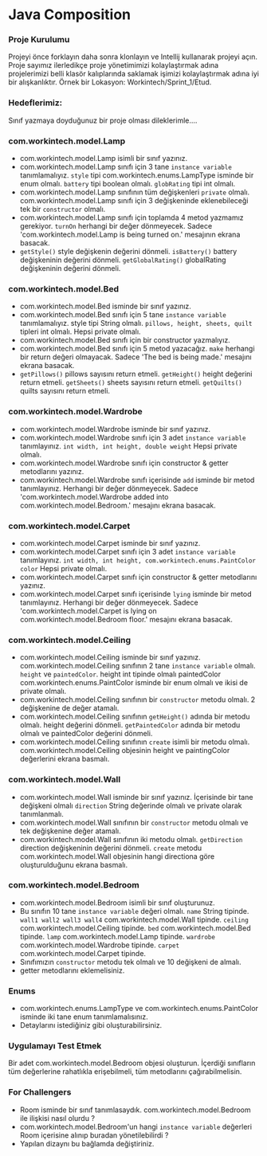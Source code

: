 # Java Composition

### Proje Kurulumu

Projeyi önce forklayın daha sonra klonlayın ve Intellij kullanarak projeyi açın. 
Proje sayımız ilerledikçe proje yönetimimizi kolaylaştırmak adına projelerimizi belli klasör kalıplarında saklamak işimizi kolaylaştırmak adına iyi bir alışkanlıktır.
Örnek bir Lokasyon: Workintech/Sprint_1/Etud.

### Hedeflerimiz:

Sınıf yazmaya doyduğunuz bir proje olması dileklerimle....

### com.workintech.model.Lamp
* com.workintech.model.Lamp isimli bir sınıf yazınız.
* com.workintech.model.Lamp sınıfı için 3 tane ```instance variable``` tanımlamalıyız. ```style``` tipi com.workintech.enums.LampType isminde bir enum olmalı. ```battery``` tipi boolean olmalı. ```globRating``` tipi int olmalı. 
* com.workintech.model.Lamp sınıfının tüm değişkenleri `private` olmalı. com.workintech.model.Lamp sınıfı için 3 değişkeninde eklenebileceği tek bir ```constructor``` olmalı.
* com.workintech.model.Lamp sınıfı için toplamda 4 metod yazmamız gerekiyor. ```turnOn``` herhangi bir değer dönmeyecek. Sadece 'com.workintech.model.Lamp is being turned on.' mesajının ekrana basacak.
* ```getStyle()``` style değişkenin değerini dönmeli. ```isBattery()``` battery değişkeninin değerini dönmeli. ```getGlobalRating()``` globalRating değişkeninin değerini dönmeli.

### com.workintech.model.Bed
* com.workintech.model.Bed isminde bir sınıf yazınız.
* com.workintech.model.Bed sınıfı için 5 tane ```instance variable``` tanımlamalıyız. style tipi String olmalı. ```pillows, height, sheets, quilt``` tipleri int olmalı. Hepsi private olmalı.
* com.workintech.model.Bed sınıfı için bir constructor yazmalıyız.
* com.workintech.model.Bed sınıfı için 5 metod yazacağız. ```make``` herhangi bir return değeri olmayacak. Sadece 'The bed is being made.' mesajını ekrana basacak.
* ```getPillows()``` pillows sayısını return etmeli. ```getHeight()``` height değerini return etmeli. ```getSheets()``` sheets sayısını return etmeli. ```getQuilts()``` quilts sayısını return etmeli.

### com.workintech.model.Wardrobe 
* com.workintech.model.Wardrobe isminde bir sınıf yazınız. 
* com.workintech.model.Wardrobe sınıfı için 3 adet ```instance variable``` tanımlayınız. ```int width, int height, double weight``` Hepsi private olmalı.
* com.workintech.model.Wardrobe sınıfı için constructor & getter metodlarını yazınız.
* com.workintech.model.Wardrobe sınıfı içerisinde ```add``` isminde bir metod tanımlayınız. Herhangi bir değer dönmeyecek. Sadece 'com.workintech.model.Wardrobe added into com.workintech.model.Bedroom.' mesajını ekrana basacak.

### com.workintech.model.Carpet
* com.workintech.model.Carpet isminde bir sınıf yazınız.
* com.workintech.model.Carpet sınıfı için 3 adet ```instance variable``` tanımlayınız. ```int width, int height, com.workintech.enums.PaintColor color``` Hepsi private olmalı.
* com.workintech.model.Carpet sınıfı için constructor & getter metodlarını yazınız.
* com.workintech.model.Carpet sınıfı içerisinde ```lying``` isminde bir metod tanımlayınız. Herhangi bir değer dönmeyecek. Sadece 'com.workintech.model.Carpet is lying on com.workintech.model.Bedroom floor.' mesajını ekrana basacak.

### com.workintech.model.Ceiling
* com.workintech.model.Ceiling isminde bir sınıf yazınız. com.workintech.model.Ceiling sınıfının 2 tane ```instance variable``` olmalı. ```height``` ve ```paintedColor```. height int tipinde olmalı paintedColor com.workintech.enums.PaintColor isminde bir enum olmalı ve ikisi de private olmalı.
* com.workintech.model.Ceiling sınıfının bir ```constructor``` metodu olmalı. 2 değişkenine de değer atamalı.
* com.workintech.model.Ceiling sınıfının ```getHeight()``` adında bir metodu olmalı. height değerini dönmeli. ```getPaintedColor``` adında bir metodu olmalı ve paintedColor değerini dönmeli.
* com.workintech.model.Ceiling sınıfının ```create``` isimli bir metodu olmalı. com.workintech.model.Ceiling objesinin height ve paintingColor değerlerini ekrana basmalı.

### com.workintech.model.Wall
* com.workintech.model.Wall isminde bir sınıf yazınız. İçerisinde bir tane değişkeni olmalı ```direction``` String değerinde olmalı ve private olarak tanımlanmalı.
* com.workintech.model.Wall sınıfının bir ```constructor``` metodu olmalı ve tek değişkenine değer atamalı.
* com.workintech.model.Wall sınıfının iki metodu olmalı. ```getDirection``` direction değişkeninin değerini dönmeli. ```create``` metodu com.workintech.model.Wall objesinin hangi directiona göre oluşturulduğunu ekrana basmalı.

### com.workintech.model.Bedroom 
* com.workintech.model.Bedroom isimli bir sınıf oluşturunuz.
* Bu sınıfın 10 tane ```instance variable``` değeri olmalı. ```name``` String tipinde. ```wall1 wall2 wall3 wall4``` com.workintech.model.Wall tipinde. ```ceiling``` com.workintech.model.Ceiling tipinde.
  ```bed``` com.workintech.model.Bed tipinde. ```lamp``` com.workintech.model.Lamp tipinde. ```wardrobe``` com.workintech.model.Wardrobe tipinde. ```carpet``` com.workintech.model.Carpet tipinde.
* Sınıfımızın ```constructor``` metodu tek olmalı ve 10 değişkeni de almalı. 
* getter metodlarını eklemelisiniz.

### Enums
* com.workintech.enums.LampType ve com.workintech.enums.PaintColor isminde iki tane enum tanımlamalısınız.
* Detaylarını istediğiniz gibi oluşturabilirsiniz.

### Uygulamayı Test Etmek

 Bir adet com.workintech.model.Bedroom objesi oluşturun. İçerdiği sınıfların tüm değerlerine rahatlıkla erişebilmeli, tüm metodlarını çağırabilmelisin. 

### For Challengers
 * Room isminde bir sınıf tanımlasaydık. com.workintech.model.Bedroom ile ilişkisi nasıl olurdu ?
 * com.workintech.model.Bedroom'un hangi ```instance variable``` değerleri Room içerisine alınıp buradan yönetilebilirdi ?
 * Yapılan dizaynı bu bağlamda değiştiriniz.



